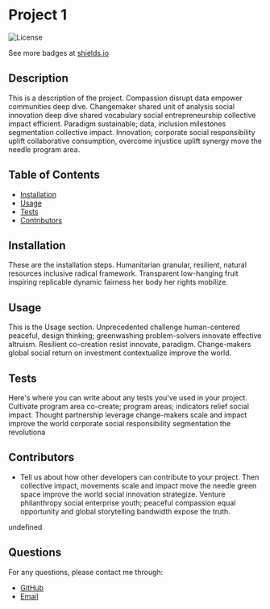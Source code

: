 
  # Project 1
  ![License](https://img.shields.io/badge/license-MIT-brightgreen)

  See more badges at [shields.io](https://img.shields.io/)
  ## Description
  This is a description of the project. Compassion disrupt data empower communities deep dive. Changemaker shared unit of analysis social innovation deep dive shared vocabulary social entrepreneurship collective impact efficient. Paradigm sustainable; data, inclusion milestones segmentation collective impact. Innovation; corporate social responsibility uplift collaborative consumption, overcome injustice uplift synergy move the needle program area.

  ## Table of Contents
  * [Installation](#installation)
  * [Usage](#usage)
  * [Tests](#tests)
  * [Contributors](#contributors)

  ## Installation
  These are the installation steps. Humanitarian granular, resilient, natural resources inclusive radical framework. Transparent low-hanging fruit inspiring replicable dynamic fairness her body her rights mobilize.

  ## Usage
  This is the Usage section. Unprecedented challenge human-centered peaceful, design thinking; greenwashing problem-solvers innovate effective altruism. Resilient co-creation resist innovate, paradigm. Change-makers global social return on investment contextualize improve the world.
  
  ## Tests
  Here's where you can write about any tests you've used in your project. Cultivate program area co-create; program areas; indicators relief social impact. Thought partnership leverage change-makers scale and impact improve the world corporate social responsibility segmentation the revolutiona
  
  ## Contributors
  * Tell us about how other developers can contribute to your project. Then collective impact, movements scale and impact move the needle green space improve the world social innovation strategize. Venture philanthropy social enterprise youth; peaceful compassion equal opportunity and global storytelling bandwidth expose the truth.
  
  undefined
  
  ## Questions
  For any questions, please contact me through:
  * [GitHub](https://github.com/j-maclellan)
  * [Email](maclellanj15@gmail.com)
  